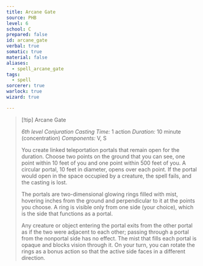 ```yaml
---
title: Arcane Gate
source: PHB
level: 6
school: C
prepared: false
id: arcane_gate
verbal: true
somatic: true
material: false
aliases:
  - spell_arcane_gate
tags:
  - spell
sorcerer: true
warlock: true
wizard: true

---
```

>[!tip] Arcane Gate
>
> *6th level Conjuration*
> *Casting Time:* 1 action
> *Duration:* 10 minute (concentration)
> *Components:* V, S
>
>You create linked teleportation portals that remain open for the duration. Choose two points on the ground that you can see, one point within 10 feet of you and one point within 500 feet of you. A circular portal, 10 feet in diameter, opens over each point. If the portal would open in the space occupied by a creature, the spell fails, and the casting is lost.
>
>The portals are two-dimensional glowing rings filled with mist, hovering inches from the ground and perpendicular to it at the points you choose. A ring is visible only from one side (your choice), which is the side that functions as a portal.
>
>Any creature or object entering the portal exits from the other portal as if the two were adjacent to each other; passing through a portal from the nonportal side has no effect. The mist that fills each portal is opaque and blocks vision through it. On your turn, you can rotate the rings as a bonus action so that the active side faces in a different direction.
>

